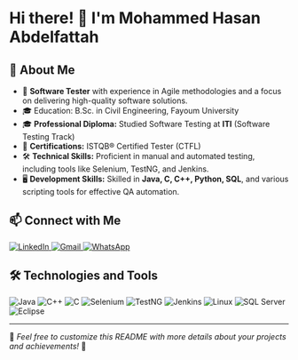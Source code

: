 # Hi there! 👋 I'm Mohammed Hasan Abdelfattah

## 📌 About Me
- 🔬 **Software Tester** with experience in Agile methodologies and a focus on delivering high-quality software solutions.
- 🎓 Education: B.Sc. in Civil Engineering, Fayoum University
- 🎓 **Professional Diploma:** Studied Software Testing at **ITI** (Software Testing Track)
- 📜 **Certifications:**  ISTQB® Certified Tester (CTFL)
- 🛠️ **Technical Skills:** Proficient in manual and automated testing, including tools like Selenium, TestNG, and Jenkins.
- 🖥 **Development Skills:** Skilled in **Java, C, C++, Python, SQL**, and various scripting tools for effective QA automation.

## 📫 Connect with Me
<a href="https://www.linkedin.com/in/mohammed-hasan-abdelfattah/" target="_blank">
  <img src="https://img.shields.io/badge/LinkedIn-blue?logo=linkedin" alt="LinkedIn">
</a>  
<a href="mailto:mohammed.hasan.abdelfattah@gmail.com" target="_blank">
  <img src="https://img.shields.io/badge/Gmail-red?logo=gmail" alt="Gmail">
</a>  
<a href="https://wa.me/+201066135213" target="_blank">
  <img src="https://img.shields.io/badge/WhatsApp-green?logo=whatsapp" alt="WhatsApp">
</a>


## 🛠 Technologies and Tools
<p align="left">
  <img src="https://img.shields.io/badge/Java-007396?logo=java&logoColor=white" alt="Java" />
  <img src="https://img.shields.io/badge/C%2B%2B-00599C?logo=c%2B%2B&logoColor=white" alt="C++" />
  <img src="https://img.shields.io/badge/C-00599C?logo=c&logoColor=white" alt="C" />
  <img src="https://img.shields.io/badge/Selenium-43B02A?logo=selenium&logoColor=white" alt="Selenium" />
  <img src="https://img.shields.io/badge/TestNG-purple?logo=testng&logoColor=white" alt="TestNG" />
  <img src="https://img.shields.io/badge/Jenkins-D24939?logo=jenkins&logoColor=white" alt="Jenkins" />
  <img src="https://img.shields.io/badge/Linux-FCC624?logo=linux&logoColor=black" alt="Linux" />
  <img src="https://img.shields.io/badge/SQL%20Server-CC2927?logo=microsoft-sql-server&logoColor=white" alt="SQL Server" />
  <img src="https://img.shields.io/badge/Eclipse-2C2255?logo=eclipse-ide&logoColor=white" alt="Eclipse" />
</p>

---

📌 *Feel free to customize this README with more details about your projects and achievements!* 🚀

